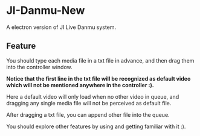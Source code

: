 # JI-Danmu-New

A electron version of JI Live Danmu system.

## Feature

You should type each media file in a txt file in advance, and then drag them into the controller window.

**Notice that the first line in the txt file will be recognized as default video which will not be mentioned anywhere in the controller :).**

Here a default video will only load when no other video in queue, and dragging any single media file will not be perceived as default file.

After dragging a txt file, you can append other file into the queue.

You should explore other features by using and getting familiar with it :).